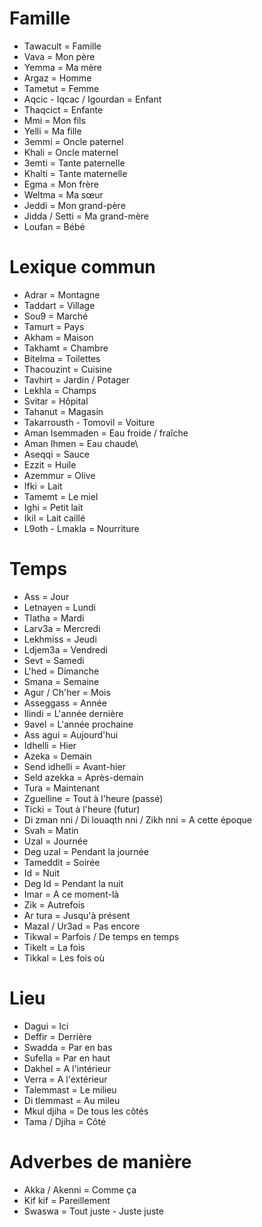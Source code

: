 # Famille

- Tawacult = Famille
- Vava = Mon père
- Yemma = Ma mère
- Argaz = Homme
- Tametut = Femme
- Aqcic - Iqcac / Igourdan = Enfant
- Thaqcict = Enfante
- Mmi = Mon fils
- Yelli = Ma fille
- 3emmi = Oncle paternel
- Khali = Oncle maternel
- 3emti = Tante paternelle
- Khalti = Tante maternelle
- Egma = Mon frère
- Weltma = Ma sœur
- Jeddi = Mon grand-père
- Jidda / Setti = Ma grand-mère
- Loufan = Bébé

# Lexique commun

- Adrar = Montagne
- Taddart = Village
- Sou9 = Marché
- Tamurt = Pays
- Akham = Maison
- Takhamt = Chambre
- Bitelma = Toilettes
- Thacouzint = Cuisine
- Tavhirt = Jardin / Potager
- Lekhla = Champs
- Svitar = Hôpital
- Tahanut = Magasin
- Takarrousth - Tomovil = Voiture
- Aman Isemmaden = Eau froide / fraîche
- Aman Ihmen = Eau chaude\
- Aseqqi = Sauce
- Ezzit = Huile
- Azemmur = Olive
- Ifki = Lait
- Tamemt = Le miel
- Ighi = Petit lait
- Ikil = Lait caillé
- L9oth - Lmakla = Nourriture

# Temps

- Ass = Jour
- Letnayen = Lundi
- Tlatha = Mardi
- Larv3a = Mercredi
- Lekhmiss = Jeudi
- Ldjem3a = Vendredi
- Sevt = Samedi
- L'hed = Dimanche
- Smana = Semaine
- Agur / Ch'her = Mois
- Asseggass = Année
- Ilindi = L'année dernière
- 9avel = L'année prochaine
- Ass agui = Aujourd'hui
- Idhelli = Hier
- Azeka = Demain
- Send idhelli = Avant-hier
- Seld azekka = Après-demain
- Tura = Maintenant
- Zguelline = Tout à l'heure (passé)
- Ticki = Tout à l'heure (futur)
- Di zman nni / Di louaqth nni / Zikh nni = A cette époque
- Svah = Matin
- Uzal = Journée
- Deg uzal = Pendant la journée
- Tameddit = Soirée
- Id = Nuit
- Deg Id = Pendant la nuit
- Imar = A ce moment-là
- Zik = Autrefois
- Ar tura = Jusqu'à présent
- Mazal / Ur3ad = Pas encore
- Tikwal = Parfois / De temps en temps
- Tikelt = La fois
- Tikkal = Les fois où

# Lieu

- Dagui = Ici
- Deffir = Derrière
- Swadda = Par en bas
- Sufella = Par en haut
- Dakhel = A l'intérieur
- Verra = A l'extérieur
- Talemmast = Le milieu
- Di tlemmast = Au mileu
- Mkul djiha = De tous les côtés
- Tama / Djiha = Côté

# Adverbes de manière

- Akka / Akenni = Comme ça
- Kif kif = Pareillement
- Swaswa = Tout juste - Juste juste
